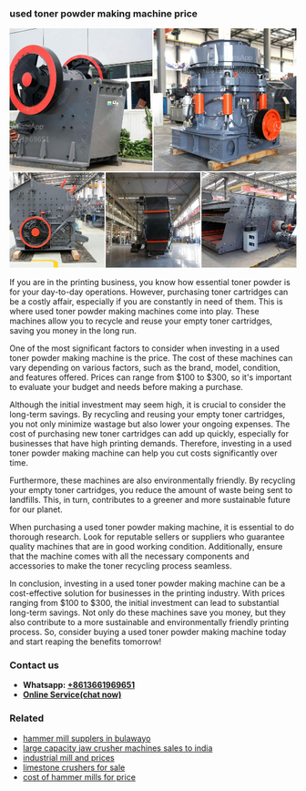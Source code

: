 <h3>used toner powder making machine price</h3><img src='1708666510.jpg' alt=''><p>If you are in the printing business, you know how essential toner powder is for your day-to-day operations. However, purchasing toner cartridges can be a costly affair, especially if you are constantly in need of them. This is where used toner powder making machines come into play. These machines allow you to recycle and reuse your empty toner cartridges, saving you money in the long run.</p><p>One of the most significant factors to consider when investing in a used toner powder making machine is the price. The cost of these machines can vary depending on various factors, such as the brand, model, condition, and features offered. Prices can range from $100 to $300, so it's important to evaluate your budget and needs before making a purchase.</p><p>Although the initial investment may seem high, it is crucial to consider the long-term savings. By recycling and reusing your empty toner cartridges, you not only minimize wastage but also lower your ongoing expenses. The cost of purchasing new toner cartridges can add up quickly, especially for businesses that have high printing demands. Therefore, investing in a used toner powder making machine can help you cut costs significantly over time.</p><p>Furthermore, these machines are also environmentally friendly. By recycling your empty toner cartridges, you reduce the amount of waste being sent to landfills. This, in turn, contributes to a greener and more sustainable future for our planet.</p><p>When purchasing a used toner powder making machine, it is essential to do thorough research. Look for reputable sellers or suppliers who guarantee quality machines that are in good working condition. Additionally, ensure that the machine comes with all the necessary components and accessories to make the toner recycling process seamless.</p><p>In conclusion, investing in a used toner powder making machine can be a cost-effective solution for businesses in the printing industry. With prices ranging from $100 to $300, the initial investment can lead to substantial long-term savings. Not only do these machines save you money, but they also contribute to a more sustainable and environmentally friendly printing process. So, consider buying a used toner powder making machine today and start reaping the benefits tomorrow!</p><h3>Contact us</h3><ul><li><strong>Whatsapp:&nbsp;<a href="https://wa.me/8613661969651">+8613661969651</a></strong></li><li><a href="https://swt.shibang-china.com/?git&amp;zhl&amp;used toner powder making machine price"><strong>Online Service(chat now)</strong></a></li></ul><h3>Related</h3><ul><li><a href='hammer mill supplers in bulawayo.md'>hammer mill supplers in bulawayo</a></li><li><a href='large capacity jaw crusher machines sales to india.md'>large capacity jaw crusher machines sales to india</a></li><li><a href='industrial mill and prices.md'>industrial mill and prices</a></li><li><a href='limestone crushers for sale.md'>limestone crushers for sale</a></li><li><a href='cost of hammer mills for price.md'>cost of hammer mills for price</a></li></ul>